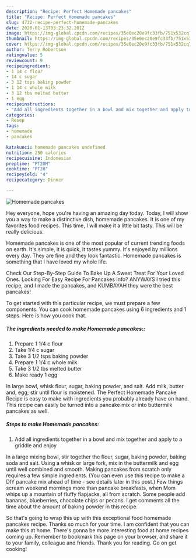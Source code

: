 ```yaml
---
description: "Recipe: Perfect Homemade pancakes"
title: "Recipe: Perfect Homemade pancakes"
slug: 4732-recipe-perfect-homemade-pancakes
date: 2020-01-13T03:23:32.201Z
image: https://img-global.cpcdn.com/recipes/35e0ec20e9fc33fb/751x532cq70/homemade-pancakes-recipe-main-photo.jpg
thumbnail: https://img-global.cpcdn.com/recipes/35e0ec20e9fc33fb/751x532cq70/homemade-pancakes-recipe-main-photo.jpg
cover: https://img-global.cpcdn.com/recipes/35e0ec20e9fc33fb/751x532cq70/homemade-pancakes-recipe-main-photo.jpg
author: Terry Robertson
ratingvalue: 5
reviewcount: 9
recipeingredient:
- 1 14 c flour
- 14 c sugar
- 3 12 tsps baking powder
- 1 14 c whole milk
- 3 12 tbs melted butter
- 1 egg
recipeinstructions:
- "Add all ingredients together in a bowl and mix together and apply to a griddle and enjoy"
categories:
- Resep
tags:
- homemade
- pancakes

katakunci: homemade pancakes undefined
nutrition: 250 calories
recipecuisine: Indonesian
preptime: "PT20M"
cooktime: "PT2H"
recipeyield: "4"
recipecategory: Dinner

---
```



![Homemade pancakes](https://img-global.cpcdn.com/recipes/35e0ec20e9fc33fb/751x532cq70/homemade-pancakes-recipe-main-photo.jpg)

Hey everyone, hope you're having an amazing day today. Today, I will show you a way to make a distinctive dish, homemade pancakes. It is one of my favorites food recipes. This time, I will make it a little bit tasty. This will be really delicious.

Homemade pancakes is one of the most popular of current trending foods on earth. It's simple, it is quick, it tastes yummy. It's enjoyed by millions every day. They are fine and they look fantastic. Homemade pancakes is something that I have loved my whole life.

Check Our Step-By-Step Guide To Bake Up A Sweet Treat For Your Loved Ones. Looking For Easy Recipe For Pancakes Info? ANYWAYS I tried this recipe, and I made the pancakes, and KUMBAYAH they were the best pancakes!


To get started with this particular recipe, we must prepare a few components. You can cook homemade pancakes using 6 ingredients and 1 steps. Here is how you cook that.

##### The ingredients needed to make Homemade pancakes::

1. Prepare 1 1/4 c flour
1. Take 1/4 c sugar
1. Take 3 1/2 tsps baking powder
1. Prepare 1 1/4 c whole milk
1. Take 3 1/2 tbs melted butter
1. Make ready 1 egg


In large bowl, whisk flour, sugar, baking powder, and salt. Add milk, butter and, egg; stir until flour is moistened. The Perfect Homemade Pancake Recipe is easy to make with ingredients you probably already have on hand. This recipe can easily be turned into a pancake mix or into buttermilk pancakes as well. 

##### Steps to make Homemade pancakes:

1. Add all ingredients together in a bowl and mix together and apply to a griddle and enjoy


In a large mixing bowl, stir together the flour, sugar, baking powder, baking soda and salt. Using a whisk or large fork, mix in the buttermilk and egg until well combined and smooth. Making pancakes from scratch only requires a few simple ingredients. (You can even use this recipe to make a DIY pancake mix ahead of time - see details later in this post.) Few things scream weekend mornings more than pancake breakfasts, when Mom whips up a mountain of fluffy flapjacks, all from scratch. Some people add bananas, blueberries, chocolate chips or pecans. I get comments all the time about the amount of baking powder in this recipe. 

So that's going to wrap this up with this exceptional food homemade pancakes recipe. Thanks so much for your time. I am confident that you can make this at home. There's gonna be more interesting food at home recipes coming up. Remember to bookmark this page on your browser, and share it to your family, colleague and friends. Thank you for reading. Go on get cooking!
